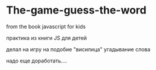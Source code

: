 # The-game-guess-the-word
from the book javascript for kids


практика из книги JS для детей

делал на игру на подобие "висилица" угадывание слова

надо еще доработать....
